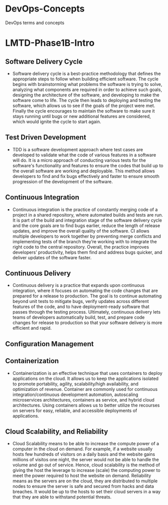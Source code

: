 # DevOps-Concepts
DevOps terms and concepts

# LMTD-Phase1B-Intro

## Software Delivery Cycle
- Software delivery cycle is a best-practice methodology that defines the appropriate steps to follow when building efficient software. The cycle begins with brainstorming what problems the software is trying to solve, analyzing what components are required in order to achieve such goals, designing the architecture of the software, and developing to make the software come to life. The cycle then leads to deploying and testing the software, which allows us to see if the goals of the project were met. Finally the cycle encourages to maintain the software to make sure it stays running until bugs or new additional features are considered, which would ignite the cycle to start again.

## Test Driven Development
- TDD is a software development approach where test cases are developed to validate what the code of various features in a software will do. It is a micro approach of conducting various tests for the software's functionality and features to ensure the codes that build up to the overall software are working and deployable. This method allows developers to find and fix bugs effectively and faster to ensure smooth progression of the development of the software.  

## Continuous Integration
- Continuous integration is the practice of constantly merging code of a project in a shared repository, where automated builds and tests are run. It is part of the build and integration stage of the software delivery cycle and the core goals are to find bugs earlier, reduce the length of release updates, and improve the overall quality of the software. CI allows multiple developers to work together by preventing merge conflicts and implementing tests of the branch they’re working with to integrate the right code to the central repository. Overall, the practice improves developers’ productivity, helps them find and address bugs quicker, and deliver updates of the software faster. 

## Continuous Delivery
- Continuous delivery is a practice that expands upon continuous integration, where it focuses on automating the code changes that are prepared for a release to production. The goal is to continue automating beyond unit tests to mitigate bugs, verify updates across different features of the code, and to have deployment-ready software that passes through the testing process. Ultimately, continuous delivery lets teams of developers automatically build, test, and prepare code changes for release to production so that your software delivery is more efficient and rapid.

## Configuration Management

## Containerization
- Containerization is an effective technique that uses containers to deploy applications on the cloud. It allows us to keep the applications isolated to promote portability, agility, scalability/high availability, and optimization of revenue. Container are commonly used for continuous integration/continuous development automation, autoscaling microservices architectures, containers as service, and hybrid cloud architectures. Using containers allows us to better utilize the recourses on servers for easy, reliable, and accessible deployments of applications.

## Cloud Scalability, and Reliability
- Cloud Scalability means to be able to increase the compute power of a computer in the cloud on demand. For example, if a website usually hosts few hundreds of visitors on a daily basis and the website gains millions of visitos one night, the server would not be able to handle the volume and go out of service. Hence, cloud scalability is the method of giving the host the leverage to increase (scale) the computing power to meet the power required to host the website on demand. Reliability means as the servers are on the cloud, they are distributed to multiple nodes to ensure the server is safe and secured from hacks and data breaches. It would be up to the hosts to set their cloud servers in a way that they are able to withstand potential threats.  
